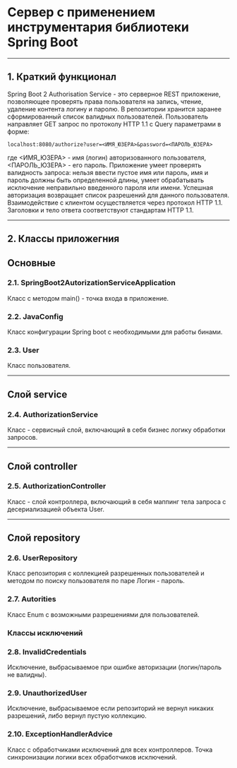 # **Сервер с применением инструментария библиотеки Spring Boot**
___
## 1. Краткий функционал
Spring Boot 2 Authorisation Service - это серверное REST приложение,
позволяющее проверять права пользователя на запись, чтение, удаление контента логину и паролю.
В репозитории хранится заранее сформированный список валидных пользователей.
Пользователь направляет GET запрос по протоколу HTTP 1.1 с Query параметрами в форме:

    localhost:8080/authorize?user=<ИМЯ_ЮЗЕРА>&password=<ПАРОЛЬ_ЮЗЕРА>
где <ИМЯ_ЮЗЕРА> - имя (логин) авторизованного пользователя, <ПАРОЛЬ_ЮЗЕРА> - его пароль.
Приложение умеет проверять валидность запроса: нельзя ввести пустое имя или пароль,
имя и пароль должны быть определенной длины,
умеет обрабатывать исключение неправильно введенного пароля или имени.
Успешная авторизация возвращает список разрешений для данного пользователя.
Взаимодействие с клиентом осуществляется через протокол HTTP 1.1.
Заголовки и тело ответа соответствуют стандартам HTTP 1.1.
___
## 2. Классы приложегния
## Основные
### 2.1. SpringBoot2AutorizationServiceApplication
Класс с методом main() - точка входа в приложение.
### 2.2. JavaConfig
Класс конфигурации Spring boot с необходимыми для работы бинами.
### 2.3. User
Класс пользователя.
___
## Слой service
### 2.4. AuthorizationService
Класс - сервисный слой, включающий в себя бизнес логику обработки запросов.
___
## Слой controller
### 2.5. AuthorizationController
Класс - слой контроллера, включающий в себя маппинг тела запроса с десериализацией объекта User.
___
## Слой repository
### 2.6. UserRepository
Класс репозитория с коллекцией разрешенных пользователей и методом по поиску пользователя по паре Логин - пароль.
### 2.7. Autorities
Класс Enum с возможными разрешениями для пользователей.
### Классы исключений
### 2.8. InvalidCredentials
Исключение, выбрасываемое при ошибке авторизации (логин/пароль не валидны).
### 2.9. UnauthorizedUser
Исключение, выбрасываемое если репозиторий не вернул никаких разрешений, либо вернул пустую коллекцию.
### 2.10. ExceptionHandlerAdvice
Класс c обработчиками исключений для всех контроллеров. Точка синхронизации логики всех обработчиков исключений.
